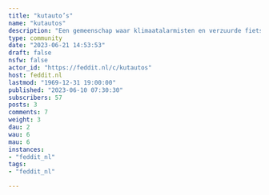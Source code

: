 ```yaml
---
title: "kutauto’s" 
name: "kutautos"
description: "Een gemeenschap waar klimaatalarmisten en verzuurde fietsers klagen over hoe kut auto's en de olie-industrie zijn."
type: community
date: "2023-06-21 14:53:53"
draft: false
nsfw: false
actor_id: "https://feddit.nl/c/kutautos"
host: feddit.nl
lastmod: "1969-12-31 19:00:00"
published: "2023-06-10 07:30:30"
subscribers: 57
posts: 3
comments: 7
weight: 3
dau: 2
wau: 6
mau: 6
instances:
- "feddit_nl"
tags: 
- "feddit_nl"

---
```

